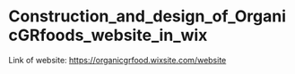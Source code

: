 # Construction_and_design_of_OrganicGRfoods_website_in_wix

Link of website: https://organicgrfood.wixsite.com/website
